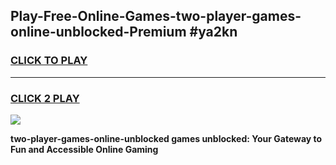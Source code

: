 
## Play-Free-Online-Games-two-player-games-online-unblocked-Premium #ya2kn
<h3>
<a href="https://premium.freeplayer.one?title=two-player-games-online-unblocked&ref=8M">CLICK TO PLAY</a></h3>
<hr>

<h3>
<a href="https://premium.freeplayer.one?title=two-player-games-online-unblocked&ref=8M">CLICK 2 PLAY</a>
  
</h3>

<a href="https://premium.freeplayer.one?title=two-player-games-online-unblocked&ref=8M"><img src="https://clearcache.store/games.png"></a>


**two-player-games-online-unblocked games unblocked: Your Gateway to Fun and Accessible Online Gaming**
